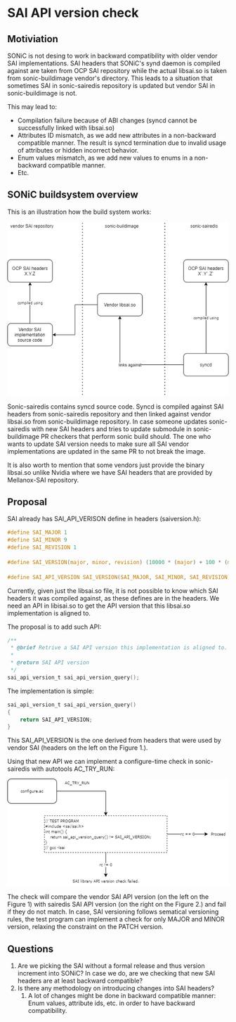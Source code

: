 # SAI API version check

## Motiviation

SONiC is not desing to work in backward compatibility with older vendor SAI implementations.
SAI headers that SONiC's synd daemon is compiled against are taken from OCP SAI repository while
the actual libsai.so is taken from sonic-buildimage vendor's directory. This leads to a situation
that sometimes SAI in sonic-sairedis repository is updated but vendor SAI in sonic-buildimage is not.

This may lead to:
  - Compilation failure because of ABI changes (syncd cannot be successfully linked with libsai.so)
  - Attributes ID mismatch, as we add new attributes in a non-backward compatible manner. The result is syncd termination due to invalid usage of attributes or hidden incorrect behavior.
  - Enum values mismatch, as we add new values to enums in a non-backward compatible manner.
  - Etc.


## SONiC buildsystem overview

This is an illustration how the build system works:

<p align=center>
<img src="img/sai-sonic-build-system.drawio.png" alt="Figure 1. SONiC build">
</p>

Sonic-sairedis contains syncd source code. Syncd is compiled against SAI headers from sonic-sairedis repository and then linked against vendor libsai.so from sonic-buildimage repository.
In case someone updates sonic-sairedis with new SAI headers and tries to update submodule in sonic-buildimage PR checkers that perform sonic build should.
The one who wants to update SAI version needs to make sure all SAI vendor implementations are updated in the same PR to not break the image.
 
It is also worth to mention that some vendors just provide the binary libsai.so unlike Nvidia where we have SAI headers that are provided by Mellanox-SAI repository.

## Proposal

SAI already has SAI_API_VERISON define in headers (saiversion.h):

```c
#define SAI_MAJOR 1 
#define SAI_MINOR 9
#define SAI_REVISION 1

#define SAI_VERSION(major, minor, revision) (10000 * (major) + 100 * (minor) + (revision))

#define SAI_API_VERSION SAI_VERSION(SAI_MAJOR, SAI_MINOR, SAI_REVISION)
```

Currently, given just the libsai.so file, it is not possible to know which SAI headers it was compiled against, as these defines are in the headers.
We need an API in libisai.so to get the API version that this libsai.so implementation is aligned to.

The proposal is to add such API:

```c
/**
 * @brief Retrive a SAI API version this implementation is aligned to.
 *
 * @return SAI API version
 */
sai_api_version_t sai_api_version_query();
```

The implementation is simple:

```c
sai_api_version_t sai_api_version_query()
{
    return SAI_API_VERSION;
}
```
 
This SAI_API_VERSION is the one derived from headers that were used by vendor SAI (headers on the left on the Figure 1.).

Using that new API we can implement a configure-time check in sonic-sairedis with autotools AC_TRY_RUN:

<p align=center>
<img src="img/sonic-sairedis-check.drawio.png" alt="Figure 2. SONiC sairedis check">
</p>

The check will compare the vendor SAI API version (on the left on the Figure 1) with sairedis SAI API version (on the right on the Figure 2.) and fail if they do not match.
In case, SAI versioning follows sematical versioning rules, the test program can implement a check for only MAJOR and MINOR version, relaxing the constraint on the PATCH version.

## Questions

1. Are we picking the SAI without a formal release and thus version increment into SONiC? In case we do, are we checking that new SAI headers are at least backward compatible?
2. Is there any methodology on introducing changes into SAI headers?
   1. A lot of changes might be done in backward compatible manner: Enum values, attribute ids, etc. in order to have backward compatibility.

